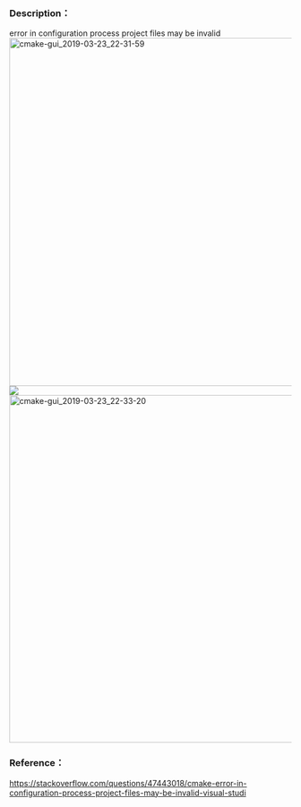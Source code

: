 ### Description：
error in configuration process project files may be invalid
<a data-flickr-embed="true"  href="https://www.flickr.com/photos/157016263@N05/33572740688/in/dateposted-public/" title="cmake-gui_2019-03-23_22-31-59"><img src="https://farm8.staticflickr.com/7922/33572740688_d13d4d3e9e_z.jpg" width="640" height="622" alt="cmake-gui_2019-03-23_22-31-59"></a>
![](https://farm8.staticflickr.com/7821/47395889652_2a6636f6e3_z.jpg)
<a data-flickr-embed="true"  href="https://www.flickr.com/photos/157016263@N05/46533617035/in/dateposted-public/" title="cmake-gui_2019-03-23_22-33-20"><img src="https://farm8.staticflickr.com/7850/46533617035_0230d386f0_z.jpg" width="640" height="621" alt="cmake-gui_2019-03-23_22-33-20"></a>
### Reference：
https://stackoverflow.com/questions/47443018/cmake-error-in-configuration-process-project-files-may-be-invalid-visual-studi
